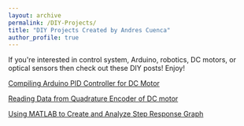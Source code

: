 ```yaml
---
layout: archive
permalink: /DIY-Projects/
title: "DIY Projects Created by Andres Cuenca"
author_profile: true
---
```


If you're interested in control system, Arduino,
robotics, DC motors, or optical sensors then check out these DIY posts!
Enjoy!

[Compiling Arduino PID Controller for DC Motor](https://cuenca-andres.github.io/Cuenca-Portfolio.github.io/DC-motorPID/)

[Reading Data from Quadrature Encoder of DC motor](https://cuenca-andres.github.io/Cuenca-Portfolio.github.io/DC_motor_quad/)

[Using MATLAB to Create and Analyze Step Response Graph](https://cuenca-andres.github.io/Cuenca-Portfolio.github.io/DervingPlant-PID-SCARA/)
